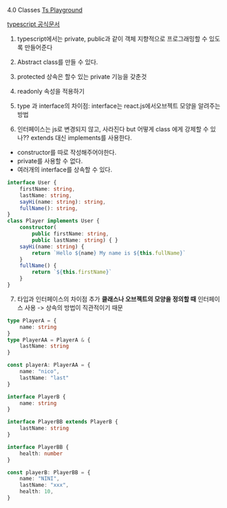 4.0 Classes
[Ts Playground](https://www.typescriptlang.org/play?#code/IYIwzgLgTsDGEAJYBthjAgqmAplA3gFAIlID2AdpFAK7xlQAUxprADlGRDvDgCYIAZgEsokAHLAAtjgQAuBNWEUA5gBoWrEhy49uA1BOk4FS1ZoQBKfAF8LoanERhgATwASwxhWNyzKyz9oZRV7cGgnIRpkZEkZRkD-QjtCFDQMAAVUVzwEHAAPbgo+DGw8IlZBaNjjBIqtEigcCBooCgQAAwASfAgAC2EwADoRMQg4nBsEHv7BocNx4xsOixsAbgsXDy8fGSCoEOsLViaWts73HBiyEh7dyYQhhABZVwR7hEHp3oHhqpiJgllqtkkA)


[typescript 공식문서](https://www.typescriptlang.org/docs/handbook/2/everyday-types.html#differences-between-type-aliases-and-interfaces)

1. typescript에서는 private, public과 같이 객체 지향적으로 프로그래밍할 수 있도록 만들어준다
2. Abstract class를 만들 수 있다.
3. protected 상속은 할수 있는 private 기능을 갖춘것

4. readonly 속성을 적용하기
5. type 과 interface의 차이점: interface는 react.js에서오브젝트 모양을 알려주는 방법

6. 인터페이스는 js로 변경되지 않고, 사라진다 but 어떻게 class 에게 강제할 수 있나??
 extends 대신 implements를 사용한다.
- constructor를 따로 작성해주어야한다.
- private를 사용할 수 없다.
- 여러개의 interface를 상속할 수 있다.

```typescript
interface User {
    firstName: string,
    lastName: string,
    sayHi(name: string): string,
    fullName(): string,
}
class Player implements User {
    constructor(
        public firstName: string,
        public lastName: string) { }
    sayHi(name: string) {
        return `Hello ${name} My name is ${this.fullName}`
    }
    fullName() {
        return `${this.firstName}`
    }
}
```

7. 타입과 인터페이스의 차이점 추가
**클래스나 오브젝트의 모양을 정의할 때** 인터페이스 사용 -> 상속의 방법이 직관적이기 때문
```typescript
type PlayerA = {
    name: string
}
type PlayerAA = PlayerA & {
    lastName: string
}

const playerA: PlayerAA = {
    name: "nico",
    lastName: "last"
}

interface PlayerB {
    name: string
}

interface PlayerBB extends PlayerB {
    lastName: string
}

interface PlayerBB {
    health: number
}

const playerB: PlayerBB = {
    name: "NINI",
    lastName: "xxx",
    health: 10,
}
```

